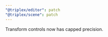 ```yaml
---
"@triplex/editor": patch
"@triplex/scene": patch
---
```


Transform controls now has capped precision.
